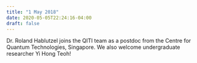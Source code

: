 ```yaml
---
title: "1 May 2018"
date: 2020-05-05T22:24:16-04:00
draft: false
---
```


Dr. Roland Hablutzel joins the QITI team as a postdoc from the Centre for Quantum Technologies, Singapore. We also welcome undergraduate researcher Yi Hong Teoh!
